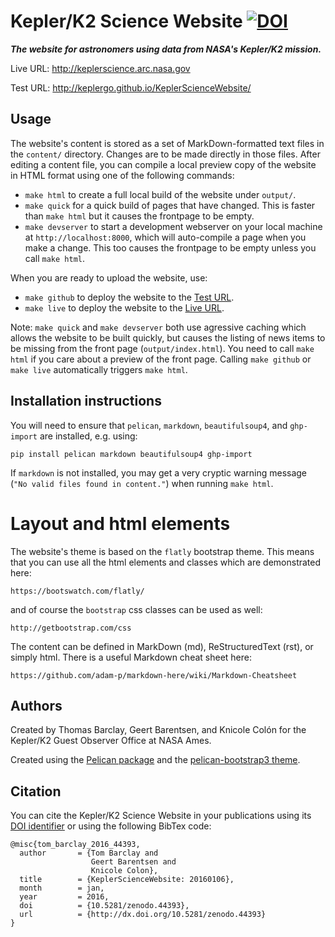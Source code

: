 # Kepler/K2 Science Website [![DOI](https://zenodo.org/badge/10301/KeplerGO/KeplerScienceWebsite.svg)](https://zenodo.org/badge/latestdoi/10301/KeplerGO/KeplerScienceWebsite)

***The website for astronomers using data from NASA's Kepler/K2 mission.***

Live URL: http://keplerscience.arc.nasa.gov

Test URL: http://keplergo.github.io/KeplerScienceWebsite/


## Usage

The website's content is stored as a set of MarkDown-formatted text files in the `content/` directory.
Changes are to be made directly in those files.
After editing a content file, you can compile a local preview copy of the website in HTML format
using one of the following commands:
* `make html` to create a full local build of the website under `output/`.
* `make quick` for a quick build of pages that have changed.  This is faster than `make html` but it causes the frontpage to be empty.
* `make devserver` to start a development webserver on your local machine at `http://localhost:8000`, which will auto-compile a page when you make a change. This too causes the frontpage to be empty unless you call `make html`.

When you are ready to upload the website, use:
* `make github` to deploy the website to the [Test URL](http://keplergo.github.io/KeplerScienceWebsite/).
* `make live` to deploy the website to the [Live URL](http://keplerscience.arc.nasa.gov).

Note: `make quick` and `make devserver` both use agressive caching which allows the website to be built quickly, but causes the listing of news items to be missing from the front page (`output/index.html`).  You need to call `make html` if you care about a preview of the front page. Calling `make github` or `make live` automatically triggers `make html`.

## Installation instructions

You will need to ensure that `pelican`, `markdown`, `beautifulsoup4`, and `ghp-import` are installed, e.g. using:
```
pip install pelican markdown beautifulsoup4 ghp-import
```

If `markdown` is not installed, you may get a very cryptic warning message (`"No valid files found in content."`) when running `make html`.


# Layout and html elements

The website's theme is based on the `flatly` bootstrap theme.
This means that you can use all the html elements and classes
which are demonstrated here:

    https://bootswatch.com/flatly/

and of course the `bootstrap` css classes can be used as well:

    http://getbootstrap.com/css

The content can be defined in MarkDown (md), ReStructuredText (rst),
or simply html.  There is a useful Markdown cheat sheet here:

    https://github.com/adam-p/markdown-here/wiki/Markdown-Cheatsheet


## Authors

Created by Thomas Barclay, Geert Barentsen, and Knicole Colón
for the Kepler/K2 Guest Observer Office at NASA Ames.

Created using the [Pelican package](getpelican.com) and the
[pelican-bootstrap3 theme](https://github.com/DandyDev/pelican-bootstrap3).


## Citation

You can cite the Kepler/K2 Science Website in your publications using its [DOI identifier](http://dx.doi.org/10.5281/zenodo.44393)
or using the following BibTex code:
```
@misc{tom_barclay_2016_44393,
  author       = {Tom Barclay and
                  Geert Barentsen and
                  Knicole Colon},
  title        = {KeplerScienceWebsite: 20160106},
  month        = jan,
  year         = 2016,
  doi          = {10.5281/zenodo.44393},
  url          = {http://dx.doi.org/10.5281/zenodo.44393}
}
```
